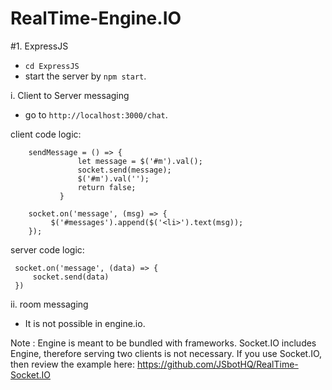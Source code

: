 # RealTime-Engine.IO

#1. ExpressJS
  - `cd ExpressJS`
  - start the server by `npm start`.

  i. Client to Server messaging
   - go to `http://localhost:3000/chat`.

  client code logic:

        sendMessage = () => {
                   let message = $('#m').val();
                   socket.send(message);
                   $('#m').val('');
                   return false;
               }

        socket.on('message', (msg) => {
             $('#messages').append($('<li>').text(msg));
        });


  server code logic:

     socket.on('message', (data) => {
         socket.send(data)
     })

  ii. room messaging
   - It is not possible in engine.io.

Note : Engine is meant to be bundled with frameworks. Socket.IO includes Engine, therefore serving two clients is not necessary.
       If you use Socket.IO, then review the example here: https://github.com/JSbotHQ/RealTime-Socket.IO